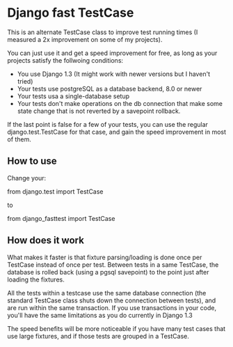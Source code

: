 Django fast TestCase
====================

This is an alternate TestCase class to improve test running times (I measured
a 2x improvement on some of my projects).

You can just use it and get a speed improvement for free, as long as your
projects satisfy the follwoing conditions:

 * You use Django 1.3 (It might work with newer versions but I haven't tried)
 * Your tests use postgreSQL as a database backend, 8.0 or newer
 * Your tests usa a single-database setup
 * Your tests don't make operations on the db connection that make some state
   change that is not reverted by a savepoint rollback.

If the last point is false for a few of your tests, you can use the regular
django.test.TestCase for that case, and gain the speed improvement in most of
them.

How to use
----------

Change your:

from django.test import TestCase

to

from django_fasttest import TestCase

How does it work
----------------

What makes it faster is that fixture parsing/loading is done once per TestCase
instead of once per test. Between tests in a same TestCase, the database is
rolled back (using a pgsql savepoint) to the point just after loading the
fixtures.

All the tests within a testcase use the same database connection (the standard
TestCase class shuts down the connection between tests), and are run within 
the same transaction. If you use transactions in your code, you'll have the
same limitations as you do currently in Django 1.3

The speed benefits will be more noticeable if you have many test cases that use
large fixtures, and if those tests are grouped in a TestCase.

